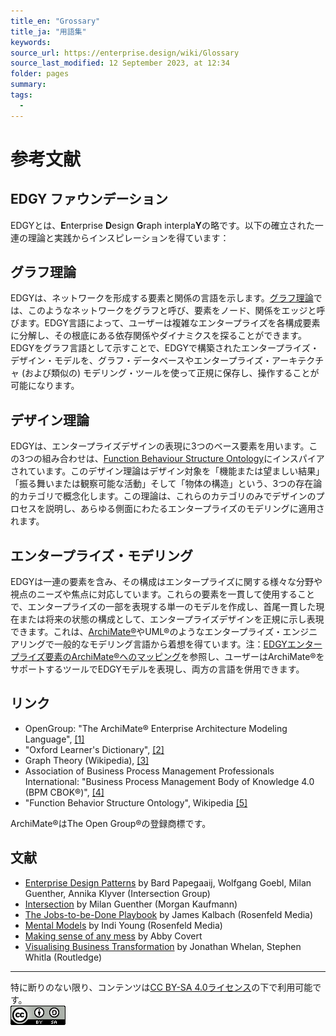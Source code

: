 ```yaml
---
title_en: "Grossary"
title_ja: "用語集"
keywords: 
source_url: https://enterprise.design/wiki/Glossary
source_last_modified: 12 September 2023, at 12:34
folder: pages
summary:
tags: 
  - 
---
```

# 参考文献

## EDGY ファウンデーション
EDGYとは、**E**nterprise **D**esign **G**raph interpla**Y**の略です。以下の確立された一連の理論と実践からインスピレーションを得ています：

## グラフ理論
EDGYは、ネットワークを形成する要素と関係の言語を示します。[グラフ理論](https://en.wikipedia.org/wiki/Graph_theory)では、このようなネットワークをグラフと呼び、要素をノード、関係をエッジと呼びます。EDGY言語によって、ユーザーは複雑なエンタープライズを各構成要素に分解し、その根底にある依存関係やダイナミクスを探ることができます。EDGYをグラフ言語として示すことで、EDGYで構築されたエンタープライズ・デザイン・モデルを、グラフ・データベースやエンタープライズ・アーキテクチャ (および類似の) モデリング・ツールを使って正規に保存し、操作することが可能になります。

## デザイン理論
EDGYは、エンタープライズデザインの表現に3つのベース要素を用います。この3つの組み合わせは、[Function Behaviour Structure Ontology](https://en.wikipedia.org/wiki/Function-Behaviour-Structure_ontology)にインスパイアされています。このデザイン理論はデザイン対象を「機能または望ましい結果」「振る舞いまたは観察可能な活動」そして「物体の構造」という、3つの存在論的カテゴリで概念化します。この理論は、これらのカテゴリのみでデザインのプロセスを説明し、あらゆる側面にわたるエンタープライズのモデリングに適用されます。

## エンタープライズ・モデリング
EDGYは一連の要素を含み、その構成はエンタープライズに関する様々な分野や視点のニーズや焦点に対応しています。これらの要素を一貫して使用することで、エンタープライズの一部を表現する単一のモデルを作成し、首尾一貫した現在または将来の状態の構成として、エンタープライズデザインを正規に示し表現できます。これは、[ArchiMate®](https://www.opengroup.org/archimate-forum/archimate-overview)やUML®のようなエンタープライズ・エンジニアリングで一般的なモデリング言語から着想を得ています。注：[EDGYエンタープライズ要素のArchiMate®へのマッピング](./tools_ja/edgy_with_archimate_ja.md)を参照し、ユーザーはArchiMate®をサポートするツールでEDGYモデルを表現し、両方の言語を併用できます。

## リンク
- OpenGroup: "The ArchiMate® Enterprise Architecture Modeling Language", [[1]](https://www.opengroup.org/archimate-forum/archimate-overview)
- "Oxford Learner's Dictionary", [[2]](https://www.oxfordlearnersdictionaries.com/)
- Graph Theory (Wikipedia), [[3]](https://en.wikipedia.org/wiki/Graph_theory)
- Association of Business Process Management Professionals International: "Business Process Management Body of Knowledge 4.0 (BPM CBOK®)", [[4]](https://www.abpmp.org/page/guide_BPM_CBOK)
- "Function Behavior Structure Ontology", Wikipedia [[5]](https://en.wikipedia.org/wiki/Function-Behaviour-Structure_ontology)

ArchiMate®はThe Open Group®の登録商標です。

## 文献
- [Enterprise Design Patterns](https://enterprisedesignpatterns.com/) by Bard Papegaaij, Wolfgang Goebl, Milan Guenther, Annika Klyver (Intersection Group)
- [Intersection](https://intersectionbook.com/) by Milan Guenther (Morgan Kaufmann)
- [The Jobs-to-be-Done Playbook](https://rosenfeldmedia.com/books/jobs-to-be-done-book/) by James Kalbach (Rosenfeld Media)
- [Mental Models](https://rosenfeldmedia.com/books/mental-models/) by Indi Young (Rosenfeld Media)
- [Making sense of any mess](https://abbycovert.com/make-sense/) by Abby Covert
- [Visualising Business Transformation](https://www.routledge.com/Visualising-Business-Transformation-Pictures-Diagrams-and-the-Pursuit/Whelan-Whitla/p/book/9781032337111) by Jonathan Whelan, Stephen Whitla (Routledge)

---
特に断りのない限り、コンテンツは[CC BY-SA 4.0ライセンス](./license_ja.md)の下で利用可能です。
<br><a href="./license_ja.md"> <img src="https://github.com/Yoshiyuki-iasa/EDGY23_ja/blob/main/media/cc.png?raw=true" alt="CC logo"></a>
